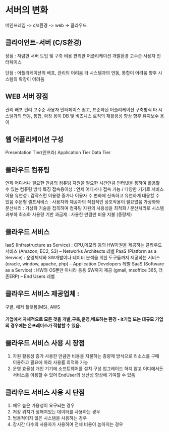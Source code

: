 # 서버의 변화
메인프레임 -> c/s환경 -> web -> 클라우드


## 클라이언트-서버 (C/S환경) 
장점 : 
저렴한 서버 도입 및 구축 비용
편리한 어플리케이션 개발환경
고수준 사용자 인터페이스

단점 : 
어플리케이션의 배포, 관리의 어려움
타 시스템과의 연동, 통합이 어려움
향후 시스템의 확장이 어려움


## WEB 서버 장점
관리 배포 편리
고수준 사용자 인터페이스
쉽고, 표준화된 어플리케이션 구축방식
타 시스템과의 연동, 통합, 확장 용이
DB 및 비즈니스 로직의 재활용성 향상
향후 유지보수 용이



## 웹 어플리케이션 구성
Presentation Tier(인프라)
Application Tier
Data Tier



## 클라우드 컴퓨팅 
언제 어디서나 필요한 만큼의 컴퓨팅 자원을 필요한 시간만큼 인터넷을 통하여 활용할 수 있는 컴퓨팅 방식
특징
접속용이성 : 언제 어디서나 접속 가능 / 다양한 기기로 서비스 이용
유연성 : 갑작스런 이용량 증가나 이용자 수 변화에 신속하고 유연하게 대응할 수 있음
주문형 셀프서비스 : 사용자와 제공자의 직접적인 상호작용이 필요없음 
가상화와 분산처리 : 가상화 기술을 접목하여 컴퓨팅 자원의 사용성을 최적화 / 분산처리로 시스템 과부하 최소화
사용량 기반 과금제 : 사용한 만큼만 비용 지불 (종량제) 



## 클라우드 서비스
IaaS (Infrastructure as Service) : CPU,메모리 등의 HW자원을 제공하는 클라우드 서비스
(Amazon, EC2, S3) – Networks Architects 레벨
PaaS (Platform as a Service) : 운영체제와 SW개발이나 데이터 분석을 위한 도구들까지 제공하는 서비스 (oracle, window, apache, php) – Application Developers 레벨
SaaS (Software as a Service) : HW와 OS뿐만 아니라 응용 SW까지 제공
(gmail, msoffice 365, 더존ERP) – End Users 레벨



## 클라우드 서비스 제공업체 : 
구글, 애저 플랫폼(MS), AWS



#### 기업에서 자체적으로 모든 것을 개발,구축,운영,배포하는 환경 - it기업 또는 대규모 기업의 경우에는 온프레미스가 적합할 수 있음. 




## 클라우드 서비스 사용 시 장점
1.	자원 활용성 증가
사용한 만큼만 비용을 지불하는 종량제 방식으로 리소스를 구매 이용하고 필요에 따라 사용률 최적화 가능
2.	운영 효율성
개인 기기에 소프트웨어를 설치 구성 업그레이드 하지 않고 어디에서든 서비스를 이용할 수 있어 EndUser의 생산성 향상에 기여할 수 있음



## 클라우드 서비스 사용 시 단점
1.	매우 높은 가용성이 요구되는 경우
2.	저장 위치가 정해져있는 데이터를 사용하는 경우
3.	범용적이지 않은 시스템을 사용하는 경우
4.	장시간 다수의 사용자가 사용하여 전체 비용이 높아지는 경우
